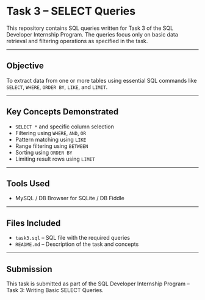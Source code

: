 # Task 3 – SELECT Queries 
This repository contains SQL queries written for Task 3 of the SQL Developer Internship Program. The queries focus only on basic data retrieval and filtering operations as specified in the task.

---

## Objective

To extract data from one or more tables using essential SQL commands like `SELECT`, `WHERE`, `ORDER BY`, `LIKE`, and `LIMIT`.

---

## Key Concepts Demonstrated

- `SELECT *` and specific column selection
- Filtering using `WHERE`, `AND`, `OR`
- Pattern matching using `LIKE`
- Range filtering using `BETWEEN`
- Sorting using `ORDER BY`
- Limiting result rows using `LIMIT`

---

## Tools Used

- MySQL / DB Browser for SQLite / DB Fiddle

---

## Files Included

- `task3.sql` – SQL file with  the required queries
- `README.md` – Description of the task and concepts

---

## Submission

This task is submitted as part of the SQL Developer Internship Program – Task 3: Writing Basic SELECT Queries.